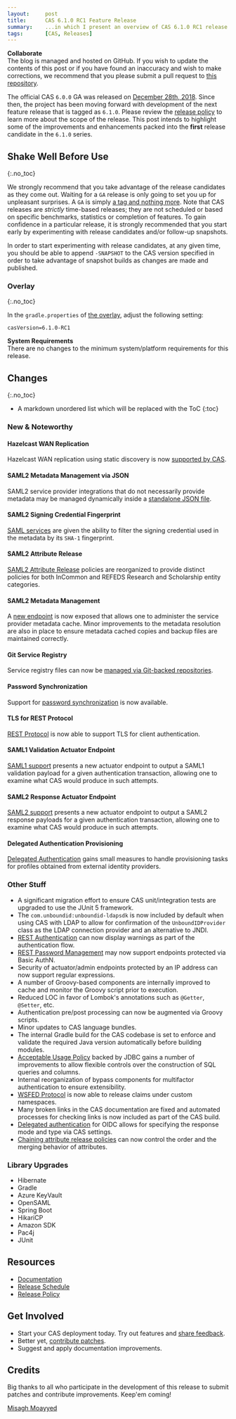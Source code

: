 ```yaml
---
layout:     post
title:      CAS 6.1.0 RC1 Feature Release
summary:    ...in which I present an overview of CAS 6.1.0 RC1 release.
tags:       [CAS, Releases]
---
```


<!--
<div class="alert alert-danger">
  <strong>WATCH OUT!</strong><br/>This post is not official yet and may be heavily edited as CAS development makes progress. <a href="https://apereo.github.io/feed.xml">Watch</a> for further updates.
</div>
-->

<div class="alert alert-success">
  <strong>Collaborate</strong><br/>The blog is managed and hosted on GitHub. If you wish to update the contents of this post or if you have found an inaccuracy and wish to make corrections, we recommend that you please submit a pull request to <a href="https://github.com/apereo/apereo.github.io">this repository</a>.
</div>

The official CAS `6.0.0` GA was released on [December 28th, 2018](https://github.com/apereo/cas/releases/tag/v6.0.0). Since then, the project has been moving forward with development of the next feature release that is tagged as `6.1.0`. Please review the [release policy](https://apereo.github.io/cas/developer/Release-Policy.html) to learn more about the scope of the release. This post intends to highlight some of the improvements and enhancements packed into the **first** release candidate in the `6.1.0` series.

<!--
You can read about the previous release candidate [here](https://apereo.github.io/2018/10/26/600rc3-release/).
-->

## Shake Well Before Use
{:.no_toc}

We strongly recommend that you take advantage of the release candidates as they come out. Waiting for a `GA` release is only going to set you up for unpleasant surprises. A `GA` is simply [a tag and nothing more](https://apereo.github.io/2017/03/08/the-myth-of-ga-rel/). Note that CAS releases are *strictly* time-based releases; they are not scheduled or based on specific benchmarks, statistics or completion of features. To gain confidence in a particular release, it is strongly recommended that you start early by experimenting with release candidates and/or follow-up snapshots.

In order to start experimenting with release candidates, at any given time, you should be able to append `-SNAPSHOT` to the CAS version specified in order to take advantage of snapshot builds as changes are made and published.

### Overlay
{:.no_toc}

In the `gradle.properties` of [the overlay](https://github.com/apereo/cas-overlay-template), adjust the following setting:

```properties
casVersion=6.1.0-RC1
```

<div class="alert alert-info">
  <strong>System Requirements</strong><br/>There are no changes to the minimum system/platform requirements for this release.
</div>

## Changes
{:.no_toc}

* A markdown unordered list which will be replaced with the ToC
{:toc}

### New & Noteworthy

#### Hazelcast WAN Replication

Hazelcast WAN replication using static discovery is now [supported by CAS](https://apereo.github.io/cas/development/ticketing/Hazelcast-Ticket-Registry.html).

#### SAML2 Metadata Management via JSON

SAML2 service provider integrations that do not necessarily provide metadata may be managed dynamically inside a [standalone JSON file](https://apereo.github.io/cas/development/installation/Configuring-SAML2-Authentication.html#service-provider-metadata).

#### SAML2 Signing Credential Fingerprint

[SAML services](https://apereo.github.io/cas/development/installation/Configuring-SAML2-Authentication.html#saml-services) are given the ability
to filter the signing credential used in the metadata by its `SHA-1` fingerprint.

#### SAML2 Attribute Release

[SAML2 Attribute Release](https://apereo.github.io/cas/development/installation/Configuring-SAML2-Attribute-Release.html) policies
are reorganized to provide distinct policies for both InCommon and REFEDS Research and Scholarship entity categories.

#### SAML2 Metadata Management

A [new endpoint](https://apereo.github.io/cas/development/installation/Configuring-SAML2-DynamicMetadata.html) is now exposed that allows one to administer the service provider metadata cache. Minor improvements to the metadata resolution are also in place to ensure metadata cached copies and backup files are maintained correctly.

#### Git Service Registry

Service registry files can now be [managed via Git-backed repositories](https://apereo.github.io/cas/development/services/Git-Service-Management.html).

#### Password Synchronization

Support for [password synchronization](https://apereo.github.io/cas/development/installation/Password-Synchronization.html) is now available.

#### TLS for REST Protocol

[REST Protocol](https://apereo.github.io/cas/development/protocol/REST-Protocol.html) is now able to support TLS for client authentication.

#### SAML1 Validation Actuator Endpoint

[SAML1 support](https://apereo.github.io/cas/development/protocol/SAML-Protocol.html#saml-11) presents a new actuator endpoint to output a SAML1 validation
payload for a given authentication transaction, allowing one to examine what CAS would produce in such attempts. 

#### SAML2 Response Actuator Endpoint

[SAML2 support](https://apereo.github.io/cas/development/installation/Configuring-SAML2-Authentication.html) presents a new actuator endpoint to output a SAML2 response
payloads for a given authentication transaction, allowing one to examine what CAS would produce in such attempts. 

#### Delegated Authentication Provisioning

[Delegated Authentication](https://apereo.github.io/cas/development/integration/Delegate-Authentication.html) gains small measures to handle provisioning tasks
for profiles obtained from external identity providers.

### Other Stuff

- A significant migration effort to ensure CAS unit/integration tests are upgraded to use the JUnit 5 framework.
- The `com.unboundid:unboundid-ldapsdk` is now included by default when using CAS with LDAP to allow for confirmation of the `UnboundIDProvider` class as the LDAP connection provider and an alternative to JNDI. 
- [REST Authentication](https://apereo.github.io/cas/development/installation/Rest-Authentication.html) can now display warnings as part of the authentication flow.
- [REST Password Management](https://apereo.github.io/cas/development/password_management/Password-Management-REST.html) may now support endpoints protected via Basic AuthN.
- Security of actuator/admin endpoints protected by an IP address can now support regular expressions.
- A number of Groovy-based components are internally improved to cache and monitor the Groovy script prior to execution.
- Reduced LOC in favor of Lombok's annotations such as `@Getter`, `@Setter`, etc.
- Authentication pre/post processing can now be augmented via Groovy scripts.
- Minor updates to CAS language bundles.
- The internal Gradle build for the CAS codebase is set to enforce and validate the required Java version automatically before building modules. 
- [Acceptable Usage Policy](https://apereo.github.io/cas/development/webflow/Webflow-Customization-AUP.html) backed by JDBC gains a number of improvements to allow flexible controls over the construction of SQL queries and columns.
- Internal reorganization of bypass components for multifactor authentication to ensure extensibility. 
- [WSFED Protocol](https://apereo.github.io/cas/development/protocol/WS-Federation-Protocol.html) is now able to release claims under custom namespaces.
- Many broken links in the CAS documentation are fixed and automated processes for checking links is now included as part of the CAS build.
- [Delegated authentication](https://apereo.github.io/cas/development/integration/Delegate-Authentication.html) for OIDC allows for specifying the response mode and type via CAS settings.
- [Chaining attribute release policies](https://apereo.github.io/cas/development/integration/Attribute-Release-Policies.html#chaining-policies) can now control the order and the merging behavior of attributes.

### Library Upgrades

- Hibernate
- Gradle
- Azure KeyVault
- OpenSAML
- Spring Boot
- HikariCP
- Amazon SDK
- Pac4j
- JUnit

## Resources

- [Documentation](https://apereo.github.io/cas/development/)
- [Release Schedule](https://github.com/apereo/cas/milestones)
- [Release Policy](https://apereo.github.io/cas/developer/Release-Policy.html)

## Get Involved

- Start your CAS deployment today. Try out features and [share feedback](https://apereo.github.io/cas/Mailing-Lists.html).
- Better yet, [contribute patches](https://apereo.github.io/cas/developer/Contributor-Guidelines.html).
- Suggest and apply documentation improvements.

## Credits

Big thanks to all who participate in the development of this release to submit patches and contribute improvements. Keep'em coming!

[Misagh Moayyed](https://twitter.com/misagh84)
